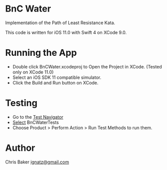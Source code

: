 # BnC Water

Implementation of the Path of Least Resistance Kata.

This code is written for iOS 11.0 with Swift 4 on XCode 9.0.

# Running the App

* Double click BnCWater.xcodeproj to Open the Project in XCode. (Tested only on XCode 11.0) 
* Select an iOS SDK 11 compatible simulator.
* Click the Build and Run button on XCode.

# Testing

* Go to the [Test Navigator](https://developer.apple.com/library/ios/recipes/xcode_help-test_navigator/Recipe.html)
* [Select](https://developer.apple.com/library/ios/recipes/xcode_help-test_navigator/RunningTests/RunningTests.html#//apple_ref/doc/uid/TP40013329-CH4-SW1) BnCWaterTests
* Choose Product > Perform Action > Run Test Methods to run them.
 
# Author

Chris Baker <ignatz@gmail.com>
